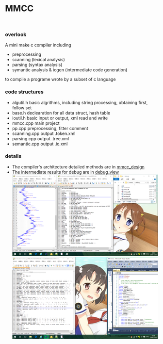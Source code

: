 # MMCC
<br>

### overlook
A mini make c compiler including

* preprocessing
* scanning (lexical analysis)
* parsing (syntax analysis)
* symantic analysis & icgen (intermediate code generation)

to compile a programe wrote by a subset of c language

### code structures
* algutil.h            basic algrithms, including string processing, obtaining first, follow set
* base.h               declearation for all data struct, hash table
* ioutil.h             basic input or output, xml read and write
* mmcc.cpp             main project
* pp.cpp               preprocessing, fitter comment
* scanning.cpp         output .token.xml
* parsing.cpp          output .tree.xml 
* semantic.cpp         output .ic.xml

### details
* The compiler's architecture detailed methods are in 
[mmcc_design](https://github.com/YuriSizuku/MMCC/blob/master/doc/mmcc_design.txt "mmcc_design")
* The intermediate results for debug are in 
[debug_view](https://github.com/YuriSizuku/MMCC/blob/master/samples/debugview_v0.2.9.txt "debug_view")
![](https://github.com/YuriSizuku/MMCC/blob/master/samples/mmcc_p1.png)
![](https://github.com/YuriSizuku/MMCC/blob/master/samples/mmcc_p2.png)
